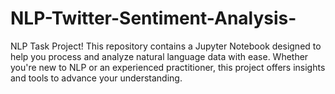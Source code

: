 # NLP-Twitter-Sentiment-Analysis-
NLP Task Project! This repository contains a Jupyter Notebook designed to help you process and analyze natural language data with ease. Whether you're new to NLP or an experienced practitioner, this project offers insights and tools to advance your understanding.

